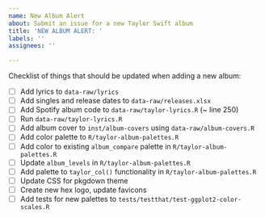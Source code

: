 ```yaml
---
name: New Album Alert
about: Submit an issue for a new Taylor Swift album
title: 'NEW ALBUM ALERT: '
labels: ''
assignees: ''

---
```


Checklist of things that should be updated when adding a new album:

- [ ] Add lyrics to `data-raw/lyrics`
- [ ] Add singles and release dates to `data-raw/releases.xlsx`
- [ ] Add Spotify album code to `data-raw/taylor-lyrics.R` (~ line 250)
- [ ] Run `data-raw/taylor-lyrics.R`
- [ ] Add album cover to `inst/album-covers` using `data-raw/album-covers.R`
- [ ] Add color palette to `R/taylor-album-palettes.R`
- [ ] Add color to existing `album_compare` palette in `R/taylor-album-palettes.R`
- [ ] Update `album_levels` in `R/taylor-album-palettes.R`
- [ ] Add palette to `taylor_col()` functionality in `R/taylor-album-palettes.R`
- [ ] Update CSS for pkgdown theme
- [ ] Create new hex logo, update favicons
- [ ] Add tests for new palettes to `tests/testthat/test-ggplot2-color-scales.R`
